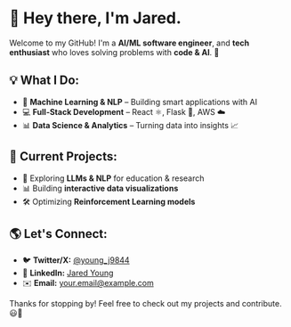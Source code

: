 # 👋 Hey there, I'm Jared.

Welcome to my GitHub! I'm a **AI/ML software engineer**, and **tech enthusiast** who loves solving problems with **code & AI**. 🚀  

## 💡 What I Do:
- 🔬 **Machine Learning & NLP** – Building smart applications with AI  
- 💻 **Full-Stack Development** – React ⚛️, Flask 🐍, AWS ☁️  
- 📊 **Data Science & Analytics** – Turning data into insights 📈  

## 🚀 Current Projects:
- 🧠 Exploring **LLMs & NLP** for education & research  
- 📊 Building **interactive data visualizations**  
- 🛠 Optimizing **Reinforcement Learning models**  

## 🌎 Let's Connect:
- 🐦 **Twitter/X:** [@young_j9844](https://twitter.com/young_j9844)  
- 💼 **LinkedIn:** [Jared Young](https://www.linkedin.com/in/jared-young-5b4b3318b/)  
- ✉️ **Email:** your.email@example.com  

Thanks for stopping by! Feel free to check out my projects and contribute. 😃🚀
